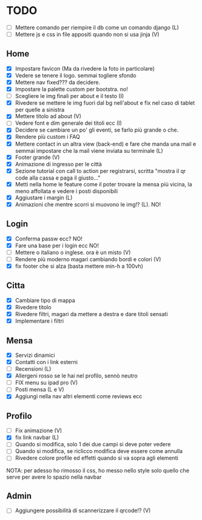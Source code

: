 # TODO

- [ ] Mettere comando per riempire il db come un comando django (L)
- [ ] Mettere js e css in file appositi quando non si usa jinja (V)

## Home

- [x] Impostare favicon (Ma da rivedere la foto in particolare)
- [x] Vedere se tenere il logo. semmai togliere sfondo
- [x] Mettere nav fixed??? da decidere. 
- [x] Impostare la palette custom per bootstra. no!
- [ ] Scegliere le img finali per about e il testo (I)
- [x] Rivedere se mettere le img fuori dal bg nell'about e fix nel caso di tablet per quelle a sinistra
- [x] Mettere titolo ad about (V)
- [ ] Vedere font e dim generale dei titoli ecc (I)
- [x] Decidere se cambiare un po' gli eventi, se farlo più grande o che.
- [x] Rendere più custom i FAQ
- [x] Mettere contact in un altra view (back-end) e fare che manda una mail e semmai impostare che la mail viene inviata su terminale (L)
- [x] Footer grande (V)
- [x] Animazione di ingresso per le città
- [x] Sezione tutorial con call to action per registrarsi, scritta "mostra il qr code alla cassa e paga il giusto..."
- [x] Metti nella home le feature come il poter trovare la mensa più vicina, la meno affollata e vedere i posti disponibili
- [x] Aggiustare i margin (L)
- [X] Animazioni che mentre scorri si muovono le img!? (L). NO!

## Login
- [x] Conferma passw ecc? NO!
- [x] Fare una base per i login ecc NO!
- [ ] Mettere o italiano o inglese. ora è un misto (V)
- [ ] Rendere più moderno magari cambiando bordi e colori (V)
- [x] fix footer che si alza (basta mettere min-h a 100vh)

## Citta
- [x] Cambiare tipo di mappa
- [x] Rivedere titolo
- [x] Rivedere filtri, magari da mettere a destra e dare titoli sensati
- [x] Implementare i filtri

## Mensa
- [x] Servizi dinamici
- [x] Contatti con i link esterni
- [ ] Recensioni (L)
- [x] Allergeni rosso se le hai nel profilo, sennò neutro
- [ ] FIX menu su ipad pro (V)
- [ ] Posti mensa (L e V)
- [x] Aggiungi nella nav altri elementi come reviews ecc

## Profilo
- [ ] Fix animazione (V)
- [x] fix link navbar (L)
- [ ] Quando si modifica, solo 1 dei due campi si deve poter vedere
- [ ] Quando si modifica, se riclicco modifica deve essere come annulla
- [ ] Rivedere colore profile ed effetti quando si va sopra agli elementi

NOTA: per adesso ho rimosso il css, ho messo nello style solo quello che serve per avere lo spazio nella navbar


## Admin
- [ ] Aggiungere possibilità di scannerizzare il qrcode!? (V)